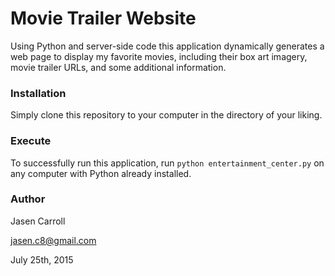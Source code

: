 # Movie Trailer Website

Using Python and server-side code this application dynamically generates a web page to display my favorite movies, including their box art imagery, movie trailer URLs, and some additional information.

### Installation

Simply clone this repository to your computer in the directory of your liking.

### Execute

To successfully run this application, run `python entertainment_center.py` on any computer with Python already installed.

### Author

Jasen Carroll

jasen.c8@gmail.com

July 25th, 2015